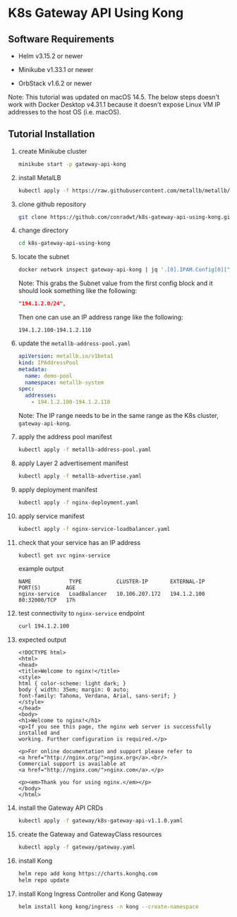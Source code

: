 # K8s Gateway API Using Kong

## Software Requirements

- Helm v3.15.2 or newer

- Minikube v1.33.1 or newer

- OrbStack v1.6.2 or newer

Note: This tutorial was updated on macOS 14.5. The below steps doesn't work with Docker Desktop v4.31.1
because it doesn't expose Linux VM IP addresses to the host OS (i.e. macOS).

## Tutorial Installation

1.  create Minikube cluster

    ```zsh
    minikube start -p gateway-api-kong
    ```

2.  install MetalLB

    ```zsh
    kubectl apply -f https://raw.githubusercontent.com/metallb/metallb/v0.14.8/config/manifests/metallb-native.yaml
    ```

3.  clone github repository

    ```zsh
    git clone https://github.com/conradwt/k8s-gateway-api-using-kong.git
    ```

4.  change directory

    ```zsh
    cd k8s-gateway-api-using-kong
    ```

5.  locate the subnet

    ```zsh
    docker network inspect gateway-api-kong | jq '.[0].IPAM.Config[0]["Subnet"]'
    ```

    Note: This grabs the Subnet value from the first config block and it should
    look something like the following:

    ```json
    "194.1.2.0/24",
    ```

    Then one can use an IP address range like the following:

    ```
    194.1.2.100-194.1.2.110
    ```

6.  update the `metallb-address-pool.yaml`

    ```yaml
    apiVersion: metallb.io/v1beta1
    kind: IPAddressPool
    metadata:
      name: demo-pool
      namespace: metallb-system
    spec:
      addresses:
        - 194.1.2.100-194.1.2.110
    ```

    Note: The IP range needs to be in the same range as the K8s cluster, `gateway-api-kong`.

7.  apply the address pool manifest

    ```zsh
    kubectl apply -f metallb-address-pool.yaml
    ```

8.  apply Layer 2 advertisement manifest

    ```zsh
    kubectl apply -f metallb-advertise.yaml
    ```

9.  apply deployment manifest

    ```zsh
    kubectl apply -f nginx-deployment.yaml
    ```

10. apply service manifest

    ```zsh
    kubectl apply -f nginx-service-loadbalancer.yaml
    ```

11. check that your service has an IP address

    ```zsh
    kubectl get svc nginx-service
    ```

    example output

    ```text
    NAME            TYPE           CLUSTER-IP       EXTERNAL-IP      PORT(S)        AGE
    nginx-service   LoadBalancer   10.106.207.172   194.1.2.100   80:32000/TCP   17h
    ```

12. test connectivity to `nginx-service` endpoint

    ```zsh
    curl 194.1.2.100
    ```

13. expected output

    ```text
    <!DOCTYPE html>
    <html>
    <head>
    <title>Welcome to nginx!</title>
    <style>
    html { color-scheme: light dark; }
    body { width: 35em; margin: 0 auto;
    font-family: Tahoma, Verdana, Arial, sans-serif; }
    </style>
    </head>
    <body>
    <h1>Welcome to nginx!</h1>
    <p>If you see this page, the nginx web server is successfully installed and
    working. Further configuration is required.</p>

    <p>For online documentation and support please refer to
    <a href="http://nginx.org/">nginx.org</a>.<br/>
    Commercial support is available at
    <a href="http://nginx.com/">nginx.com</a>.</p>

    <p><em>Thank you for using nginx.</em></p>
    </body>
    </html>
    ```

14. install the Gateway API CRDs

    ```zsh
    kubectl apply -f gateway/k8s-gateway-api-v1.1.0.yaml
    ```

15. create the Gateway and GatewayClass resources

    ```zsh
    kubectl apply -f gateway/gateway.yaml
    ```

16. install Kong

    ```zsh
    helm repo add kong https://charts.konghq.com
    helm repo update
    ```

17. install Kong Ingress Controller and Kong Gateway

    ```zsh
    helm install kong kong/ingress -n kong --create-namespace
    ```
